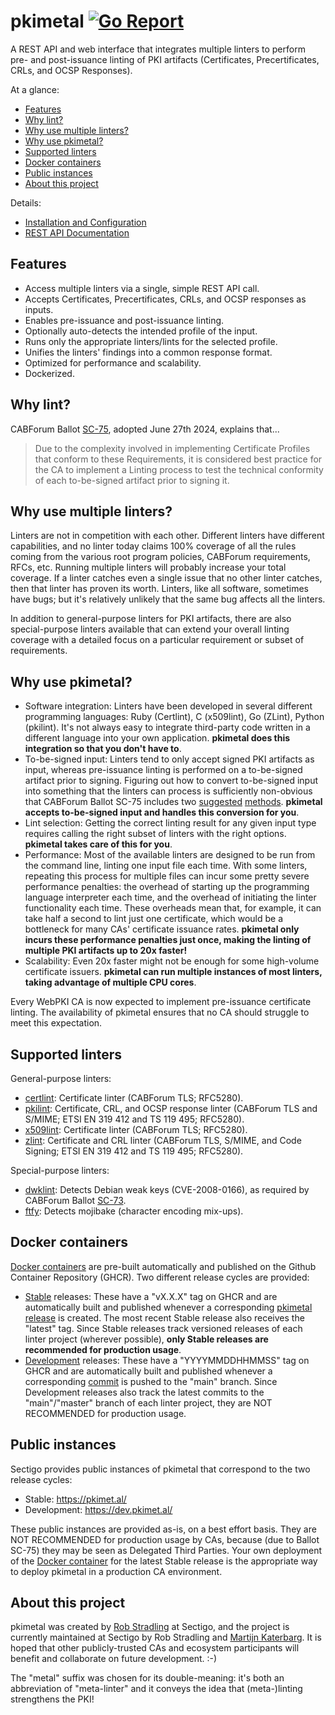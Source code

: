 # pkimetal [![Go Report](https://goreportcard.com/badge/github.com/pkimetal/pkimetal)](https://goreportcard.com/report/github.com/pkimetal/pkimetal)

A REST API and web interface that integrates multiple linters to perform pre- and post-issuance linting of PKI artifacts (Certificates, Precertificates, CRLs, and OCSP Responses).

At a glance:

- [Features](#features)
- [Why lint?](#why-lint)
- [Why use multiple linters?](#why-use-multiple-linters)
- [Why use pkimetal?](#why-use-pkimetal)
- [Supported linters](#supported-linters)
- [Docker containers](#docker-containers)
- [Public instances](#public-instances)
- [About this project](#about-this-project)

Details:

- [Installation and Configuration](doc/INSTALL.md)
- [REST API Documentation](doc/REST_API.md)

## Features

- Access multiple linters via a single, simple REST API call.
- Accepts Certificates, Precertificates, CRLs, and OCSP responses as inputs.
- Enables pre-issuance and post-issuance linting.
- Optionally auto-detects the intended profile of the input.
- Runs only the appropriate linters/lints for the selected profile.
- Unifies the linters' findings into a common response format.
- Optimized for performance and scalability.
- Dockerized.

## Why lint?

CABForum Ballot [SC-75](https://github.com/cabforum/servercert/pull/527/files#diff-e0ac1bd190515a4f2ec09139d395ef6a8c7e9e5b612957c1f5a2dea80c6a6cfeR1114), adopted June 27th 2024, explains that...

> Due to the complexity involved in implementing Certificate Profiles that conform to these Requirements, it is considered best practice for the CA to implement a Linting process to test the technical conformity of each to-be-signed artifact prior to signing it.

## Why use multiple linters?

Linters are not in competition with each other. Different linters have different capabilities, and no linter today claims 100% coverage of all the rules coming from the various root program policies, CABForum requirements, RFCs, etc. Running multiple linters will probably increase your total coverage. If a linter catches even a single issue that no other linter catches, then that linter has proven its worth. Linters, like all software, sometimes have bugs; but it's relatively unlikely that the same bug affects all the linters.

In addition to general-purpose linters for PKI artifacts, there are also special-purpose linters available that can extend your overall linting coverage with a detailed focus on a particular requirement or subset of requirements.

## Why use pkimetal?

- Software integration: Linters have been developed in several different programming languages: Ruby (Certlint), C (x509lint), Go (ZLint), Python (pkilint). It's not always easy to integrate third-party code written in a different language into your own application. **pkimetal does this integration so that you don't have to**.
- To-be-signed input: Linters tend to only accept signed PKI artifacts as input, whereas pre-issuance linting is performed on a to-be-signed artifact prior to signing. Figuring out how to convert to-be-signed input into something that the linters can process is sufficiently non-obvious that CABForum Ballot SC-75 includes two [suggested](https://github.com/cabforum/servercert/pull/527/files#diff-e0ac1bd190515a4f2ec09139d395ef6a8c7e9e5b612957c1f5a2dea80c6a6cfeR1120) [methods](https://github.com/cabforum/servercert/pull/527/files#diff-e0ac1bd190515a4f2ec09139d395ef6a8c7e9e5b612957c1f5a2dea80c6a6cfeR1121). **pkimetal accepts to-be-signed input and handles this conversion for you**.
- Lint selection: Getting the correct linting result for any given input type requires calling the right subset of linters with the right options. **pkimetal takes care of this for you**.
- Performance: Most of the available linters are designed to be run from the command line, linting one input file each time. With some linters, repeating this process for multiple files can incur some pretty severe performance penalties: the overhead of starting up the programming language interpreter each time, and the overhead of initiating the linter functionality each time. These overheads mean that, for example, it can take half a second to lint just one certificate, which would be a bottleneck for many CAs' certificate issuance rates. **pkimetal only incurs these performance penalties just once, making the linting of multiple PKI artifacts up to 20x faster!**
- Scalability: Even 20x faster might not be enough for some high-volume certificate issuers. **pkimetal can run multiple instances of most linters, taking advantage of multiple CPU cores**.

Every WebPKI CA is now expected to implement pre-issuance certificate linting. The availability of pkimetal ensures that no CA should struggle to meet this expectation.

## Supported linters

General-purpose linters:
- [certlint](https://github.com/certlint/certlint): Certificate linter (CABForum TLS; RFC5280).
- [pkilint](https://github.com/digicert/pkilint): Certificate, CRL, and OCSP response linter (CABForum TLS and S/MIME; ETSI EN 319 412 and TS 119 495; RFC5280).
- [x509lint](https://github.com/kroeckx/x509lint): Certificate linter (CABForum TLS; RFC5280).
- [zlint](https://github.com/zmap/zlint): Certificate and CRL linter (CABForum TLS, S/MIME, and Code Signing; ETSI EN 319 412 and TS 119 495; RFC5280).

Special-purpose linters:
- [dwklint](https://github.com/CVE-2008-0166/dwklint): Detects Debian weak keys (CVE-2008-0166), as required by CABForum Ballot [SC-73](https://github.com/cabforum/servercert/pull/500/files#diff-e0ac1bd190515a4f2ec09139d395ef6a8c7e9e5b612957c1f5a2dea80c6a6cfeR1705).
- [ftfy](https://github.com/rspeer/python-ftfy): Detects mojibake (character encoding mix-ups).

## Docker containers

[Docker containers](https://github.com/orgs/pkimetal/packages?repo_name=pkimetal) are pre-built automatically and published on the Github Container Repository (GHCR). Two different release cycles are provided:

- [Stable](https://github.com/pkimetal/pkimetal/pkgs/container/pkimetal) releases: These have a "vX.X.X" tag on GHCR and are automatically built and published whenever a corresponding [pkimetal release](https://github.com/pkimetal/pkimetal/releases) is created. The most recent Stable release also receives the "latest" tag. Since Stable releases track versioned releases of each linter project (wherever possible), **only Stable releases are recommended for production usage**.
- [Development](https://github.com/pkimetal/pkimetal/pkgs/container/pkimetal-dev) releases: These have a "YYYYMMDDHHMMSS" tag on GHCR and are automatically built and published whenever a corresponding [commit](https://github.com/pkimetal/pkimetal/commits/main/) is pushed to the "main" branch. Since Development releases also track the latest commits to the "main"/"master" branch of each linter project, they are NOT RECOMMENDED for production usage.

## Public instances

Sectigo provides public instances of pkimetal that correspond to the two release cycles:

- Stable: https://pkimet.al/
- Development: https://dev.pkimet.al/

These public instances are provided as-is, on a best effort basis. They are NOT RECOMMENDED for production usage by CAs, because (due to Ballot SC-75) they may be seen as Delegated Third Parties. Your own deployment of the [Docker container](#docker-containers) for the latest Stable release is the appropriate way to deploy pkimetal in a production CA environment.

## About this project

pkimetal was created by [Rob Stradling](https://github.com/robstradling) at Sectigo, and the project is currently maintained at Sectigo by Rob Stradling and [Martijn Katerbarg](https://github.com/XolphinMartijn). It is hoped that other publicly-trusted CAs and ecosystem participants will benefit and collaborate on future development. :-)

The "metal" suffix was chosen for its double-meaning: it's both an abbreviation of "meta-linter" and it conveys the idea that (meta-)linting strengthens the PKI!
